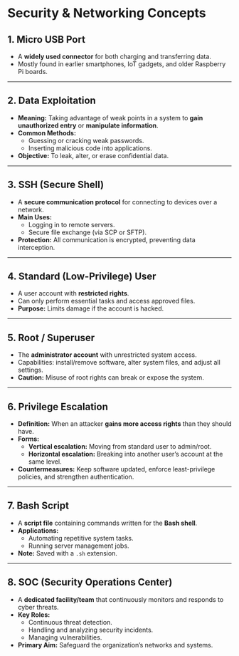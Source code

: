 # Security & Networking Concepts

## 1. Micro USB Port
- A **widely used connector** for both charging and transferring data.  
- Mostly found in earlier smartphones, IoT gadgets, and older Raspberry Pi boards.  

---

## 2. Data Exploitation
- **Meaning:** Taking advantage of weak points in a system to **gain unauthorized entry** or **manipulate information**.  
- **Common Methods:**  
  - Guessing or cracking weak passwords.  
  - Inserting malicious code into applications.  
- **Objective:** To leak, alter, or erase confidential data.  

---

## 3. SSH (Secure Shell)
- A **secure communication protocol** for connecting to devices over a network.  
- **Main Uses:**  
  - Logging in to remote servers.  
  - Secure file exchange (via SCP or SFTP).  
- **Protection:** All communication is encrypted, preventing data interception.  

---

## 4. Standard (Low-Privilege) User
- A user account with **restricted rights**.  
- Can only perform essential tasks and access approved files.  
- **Purpose:** Limits damage if the account is hacked.  

---

## 5. Root / Superuser
- The **administrator account** with unrestricted system access.  
- Capabilities: install/remove software, alter system files, and adjust all settings.  
- **Caution:** Misuse of root rights can break or expose the system.  

---

## 6. Privilege Escalation
- **Definition:** When an attacker **gains more access rights** than they should have.  
- **Forms:**  
  - **Vertical escalation:** Moving from standard user to admin/root.  
  - **Horizontal escalation:** Breaking into another user’s account at the same level.  
- **Countermeasures:** Keep software updated, enforce least-privilege policies, and strengthen authentication.  

---

## 7. Bash Script
- A **script file** containing commands written for the **Bash shell**.  
- **Applications:**  
  - Automating repetitive system tasks.  
  - Running server management jobs.  
- **Note:** Saved with a `.sh` extension.  

---

## 8. SOC (Security Operations Center)
- A **dedicated facility/team** that continuously monitors and responds to cyber threats.  
- **Key Roles:**  
  - Continuous threat detection.  
  - Handling and analyzing security incidents.  
  - Managing vulnerabilities.  
- **Primary Aim:** Safeguard the organization’s networks and systems.  

